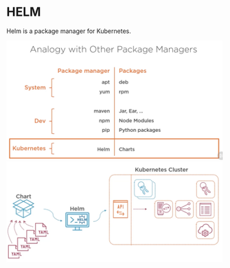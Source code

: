 # HELM

Helm is a package manager for Kubernetes.

![Package Manager](./imgs/package-manager.png)
![Helm workflow](./imgs/helm-workflow.png)
